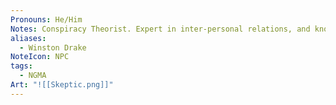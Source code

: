 ```yaml
---
Pronouns: He/Him
Notes: Conspiracy Theorist. Expert in inter-personal relations, and knowing when rumors are just rumors. Has a keen sense
aliases:
  - Winston Drake
NoteIcon: NPC
tags:
  - NGMA
Art: "![[Skeptic.png]]"
---
```

